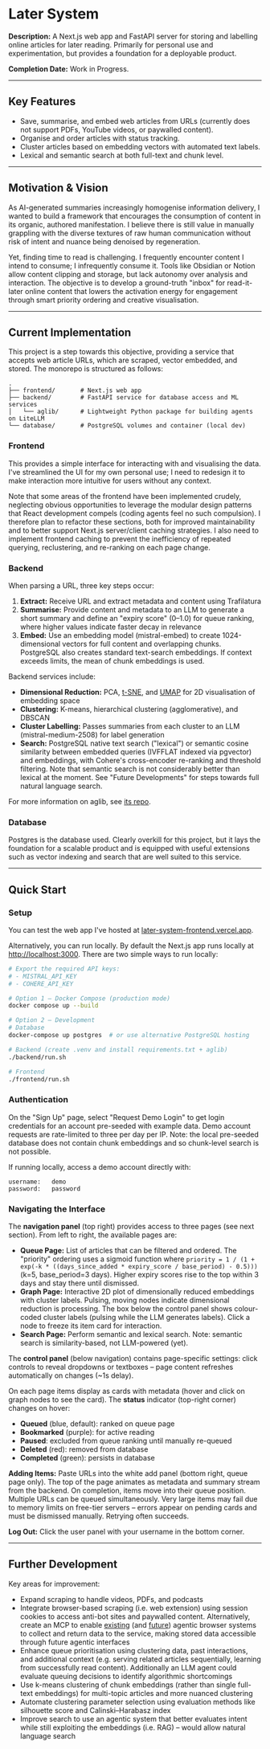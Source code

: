 # Later System

**Description:** A Next.js web app and FastAPI server for storing and labelling online articles for later reading. Primarily for personal use and experimentation, but provides a foundation for a deployable product.

**Completion Date:** Work in Progress.

---

## Key Features

* Save, summarise, and embed web articles from URLs (currently does not support PDFs, YouTube videos, or paywalled content).
* Organise and order articles with status tracking.
* Cluster articles based on embedding vectors with automated text labels.
* Lexical and semantic search at both full-text and chunk level.

---

## Motivation & Vision

As AI-generated summaries increasingly homogenise information delivery, I wanted to build a framework that encourages the consumption of content in its organic, authored manifestation. I believe there is still value in manually grappling with the diverse textures of raw human communication without risk of intent and nuance being denoised by regeneration.

Yet, finding time to read is challenging. I frequently encounter content I intend to consume; I infrequently consume it. Tools like Obsidian or Notion allow content clipping and storage, but lack autonomy over analysis and interaction. The objective is to develop a ground-truth "inbox" for read-it-later online content that lowers the activation energy for engagement through smart priority ordering and creative visualisation.

---

## Current Implementation

This project is a step towards this objective, providing a service that accepts web article URLs, which are scraped, vector embedded, and stored. The monorepo is structured as follows:

```
.
├── frontend/       # Next.js web app
├── backend/        # FastAPI service for database access and ML services
│   └── aglib/      # Lightweight Python package for building agents on LiteLLM
└── database/       # PostgreSQL volumes and container (local dev)
```

### Frontend

This provides a simple interface for interacting with and visualising the data. I've streamlined the UI for my own personal use; I need to redesign it to make interaction more intuitive for users without any context.

Note that some areas of the frontend have been implemented crudely, neglecting obvious opportunities to leverage the modular design patterns that React development compels (coding agents feel no such compulsion). I therefore plan to refactor these sections, both for improved maintainability and to better support Next.js server/client caching strategies. I also need to implement frontend caching to prevent the inefficiency of repeated querying, reclustering, and re-ranking on each page change.

### Backend

When parsing a URL, three key steps occur:

1. **Extract:** Receive URL and extract metadata and content using Trafilatura
2. **Summarise:** Provide content and metadata to an LLM to generate a short summary and define an "expiry score" (0–1.0) for queue ranking, where higher values indicate faster decay in relevance
3. **Embed:** Use an embedding model (mistral-embed) to create 1024-dimensional vectors for full content and overlapping chunks. PostgreSQL also creates standard text-search embeddings. If context exceeds limits, the mean of chunk embeddings is used.

Backend services include:

* **Dimensional Reduction:** PCA, [t-SNE](https://jmlr.org/papers/volume9/vandermaaten08a/vandermaaten08a.pdf), and [UMAP](https://arxiv.org/abs/1802.03426) for 2D visualisation of embedding space
* **Clustering:** K-means, hierarchical clustering (agglomerative), and DBSCAN
* **Cluster Labelling:** Passes summaries from each cluster to an LLM (mistral-medium-2508) for label generation
* **Search:** PostgreSQL native text search ("lexical") or semantic cosine similarity between embedded queries (IVFFLAT indexed via pgvector) and embeddings, with Cohere's cross-encoder re-ranking and threshold filtering. Note that semantic search is not considerably better than lexical at the moment. See "Future Developments" for steps towards full natural language search.

For more information on aglib, see [its repo](https://github.com/aj-dray/aglib).

### Database

Postgres is the database used. Clearly overkill for this project, but it lays the foundation for a scalable product and is equipped with useful extensions such as vector indexing and search that are well suited to this service.

---

## Quick Start

### Setup

You can test the web app I've hosted at [later-system-frontend.vercel.app](https://later-system-frontend.vercel.app/).

Alternatively, you can run locally. By default the Next.js app runs locally at [http://localhost:3000](http://localhost:3000). There are two simple ways to run locally:

```bash
# Export the required API keys:
# - MISTRAL_API_KEY
# - COHERE_API_KEY

# Option 1 – Docker Compose (production mode)
docker compose up --build

# Option 2 – Development
# Database
docker-compose up postgres  # or use alternative PostgreSQL hosting

# Backend (create .venv and install requirements.txt + aglib)
./backend/run.sh

# Frontend
./frontend/run.sh
```

### Authentication

On the "Sign Up" page, select "Request Demo Login" to get login credentials for an account pre-seeded with example data. Demo account requests are rate-limited to three per day per IP. Note: the local pre-seeded database does not contain chunk embeddings and so chunk-level search is not possible.

If running locally, access a demo account directly with:

```textfile
username:   demo
password:   password
```

### Navigating the Interface

The **navigation panel** (top right) provides access to three pages (see next section). From left to right, the available pages are:

* **Queue Page:** List of articles that can be filtered and ordered. The "priority" ordering uses a sigmoid function where `priority = 1 / (1 + exp(-k * ((days_since_added * expiry_score / base_period) - 0.5)))` (k=5, base_period=3 days). Higher expiry scores rise to the top within 3 days and stay there until dismissed.
* **Graph Page:** Interactive 2D plot of dimensionally reduced embeddings with cluster labels. Pulsing, moving nodes indicate dimensional reduction is processing. The box below the control panel shows colour-coded cluster labels (pulsing while the LLM generates labels). Click a node to freeze its item card for interaction.
* **Search Page:** Perform semantic and lexical search. Note: semantic search is similarity-based, not LLM-powered (yet).

The **control panel** (below navigation) contains page-specific settings: click controls to reveal dropdowns or textboxes – page content refreshes automatically on changes (~1s delay).

On each page items display as cards with metadata (hover and click on graph nodes to see the card). The **status** indicator (top-right corner) changes on hover:

* **Queued** (blue, default): ranked on queue page
* **Bookmarked** (purple): for active reading
* **Paused**: excluded from queue ranking until manually re-queued
* **Deleted** (red): removed from database
* **Completed** (green): persists in database

**Adding Items:** Paste URLs into the white add panel (bottom right, queue page only). The top of the page animates as metadata and summary stream from the backend. On completion, items move into their queue position. Multiple URLs can be queued simultaneously. Very large items may fail due to memory limits on free-tier servers – errors appear on pending cards and must be dismissed manually. Retrying often succeeds.

**Log Out:** Click the user panel with your username in the bottom corner.

---

## Further Development

Key areas for improvement:

* Expand scraping to handle videos, PDFs, and podcasts
* Integrate browser-based scraping (i.e. web extension) using session cookies to access anti-bot sites and paywalled content. Alternatively, create an MCP to enable [existing](https://www.perplexity.ai/comet) (and [future](https://www.theverge.com/news/704162/opeani-ai-web-browser-chatgpt)) agentic browser systems to collect and return data to the service, making stored data accessible through future agentic interfaces
* Enhance queue prioritisation using clustering data, past interactions, and additional context (e.g. serving related articles sequentially, learning from successfully read content). Additionally an LLM agent could evaluate queuing decisions to identify algorithmic shortcomings
* Use k-means clustering of chunk embeddings (rather than single full-text embeddings) for multi-topic articles and more nuanced clustering
* Automate clustering parameter selection using evaluation methods like silhouette score and Calinski–Harabasz index
* Improve search to use an agentic system that better evaluates intent while still exploiting the embeddings (i.e. RAG) – would allow natural language search
